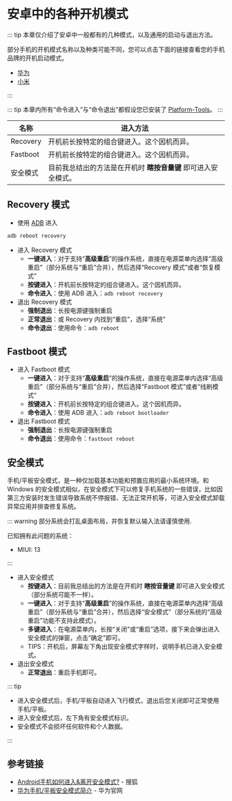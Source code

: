 # 安卓中的各种开机模式

::: tip
本章仅介绍了安卓中一般都有的几种模式，以及通用的启动与退出方法。

部分手机的开机模式名称以及种类可能不同，您可以点击下面的链接查看您的手机品牌的开机启动模式。

* [华为](./huawei.md)
* [小米](./xiaomi.md)

:::

::: tip
本章内所有“命令进入”与“命令退出”都假设您已安装了 [Platform-Tools](/tools/platform-tools.md)。
:::

| 名称     | 进入方法                                                       |
| -------- | -------------------------------------------------------------- |
| Recovery | 开机前长按特定的组合键进入。这个因机而异。                     |
| Fastboot | 开机前长按特定的组合键进入。这个因机而异。                     |
| 安全模式 | 目前我总结出的方法是在开机时 **瞎按音量键** 即可进入安全模式。 |

## Recovery 模式

* 使用 [ADB](../../tools/index.md#adb) 进入

``` bash
adb reboot recovery
```

* 进入 Recovery 模式
  * **一键进入**：对于支持“**高级重启**”的操作系统，直接在电源菜单内选择“高级重启”（部分系统与“重启”合并），然后选择“Recovery 模式”或者“恢复模式”
  * **按键进入**：开机前长按特定的组合键进入。这个因机而异。
  * **命令进入**：使用 ADB 进入：`adb reboot recovery`
* 退出 Recovery 模式
  * **强制退出**：长按电源键强制重启
  * **正常退出**：或 Recovery 内找到“重启”，选择“系统”
  * **命令退出**：使用命令：`adb reboot`

## Fastboot 模式

* 进入 Fastboot 模式
  * **一键进入**：对于支持“**高级重启**”的操作系统，直接在电源菜单内选择“高级重启”（部分系统与“重启”合并），然后选择“Fastboot 模式”或者“线刷模式”
  * **按键进入**：开机前长按特定的组合键进入。这个因机而异。
  * **命令进入**：使用 ADB 进入：`adb reboot bootloader`
* 退出 Fastboot 模式
  * **强制退出**：长按电源键强制重启
  * **命令退出**：使用命令：`fastboot reboot`

## 安全模式

手机/平板安全模式，是一种仅加载基本功能和预置应用的最小系统环境。和 Windows 的安全模式相似，在安全模式下可以修复手机系统的一些错误，比如因第三方安装时发生错误导致系统不停报错、无法正常开机等，可进入安全模式卸载异常应用并排查修复系统。

::: warning
部分系统会打乱桌面布局，并恢复默认输入法请谨慎使用.

已知拥有此问题的系统：

* MIUI: 13

:::

* 进入安全模式
  * **按键进入**：目前我总结出的方法是在开机时 **瞎按音量键** 即可进入安全模式（部分系统可能不一样）。
  * **一键进入**：对于支持“**高级重启**”的操作系统，直接在电源菜单内选择“高级重启”（部分系统与“重启”合并），然后选择“安全模式”（部分系统的“高级重启”功能不支持此模式）。
  * **多键进入**：在电源菜单内，长按“关闭”或“重启”选项，接下来会弹出进入安全模式的弹窗，点击“确定”即可。
  * TIPS：开机后，屏幕左下角出现安全模式字样时，说明手机已进入安全模式。
* 退出安全模式
  * **正常退出**：重启手机即可。

::: tip

* 进入安全模式后，手机/平板自动进入飞行模式，退出后您关闭即可正常使用手机/平板。
* 进入安全模式后，左下角有安全模式标识。
* 安全模式不会损坏任何软件和个人数据。

:::

## 参考链接

* [Android手机如何进入&离开安全模式?](https://www.sohu.com/a/214393059_99967531) - 搜狐
* [华为手机/平板安全模式简介](https://consumer.huawei.com/cn/support/content/zh-cn00737976/) - 华为官网
